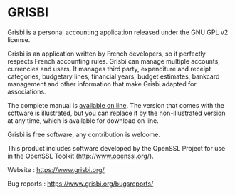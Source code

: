 GRISBI
===

Grisbi is a personal accounting application released under the GNU GPL v2 license.

Grisbi is an application written by French developers, so it
perfectly respects French accounting rules. Grisbi can manage multiple
accounts, currencies and users. It manages third party, expenditure
and receipt categories, budgetary lines, financial years, budget
estimates, bankcard management and other information that make Grisbi
adapted for associations.

The complete manual is [available on line](https://grisbi.sourceforge.net/html/). The version that comes with
the software is illustrated, but you can replace it by the
non-illustrated version at any time, which is available for download on
line.

Grisbi is free software, any contribution is welcome.

This product includes software developed by the OpenSSL Project for
use in the OpenSSL Toolkit (http://www.openssl.org/).

Website :     https://www.grisbi.org/

Bug reports : https://www.grisbi.org/bugsreports/

